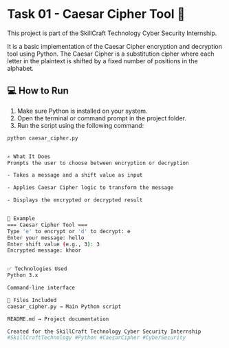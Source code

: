 # Task 01 - Caesar Cipher Tool 🔐

This project is part of the SkillCraft Technology Cyber Security Internship.

It is a basic implementation of the Caesar Cipher encryption and decryption tool using Python. The Caesar Cipher is a substitution cipher where each letter in the plaintext is shifted by a fixed number of positions in the alphabet.


## 💻 How to Run

1. Make sure Python is installed on your system.
2. Open the terminal or command prompt in the project folder.
3. Run the script using the following command:

```bash
python caesar_cipher.py


✍️ What It Does
Prompts the user to choose between encryption or decryption

- Takes a message and a shift value as input

- Applies Caesar Cipher logic to transform the message

- Displays the encrypted or decrypted result


📌 Example
=== Caesar Cipher Tool ===
Type 'e' to encrypt or 'd' to decrypt: e
Enter your message: hello
Enter shift value (e.g., 3): 3
Encrypted message: khoor


✅ Technologies Used
Python 3.x

Command-line interface

📁 Files Included
caesar_cipher.py → Main Python script

README.md → Project documentation

Created for the SkillCraft Technology Cyber Security Internship
#SkillCraftTechnology #Python #CaesarCipher #CyberSecurity
